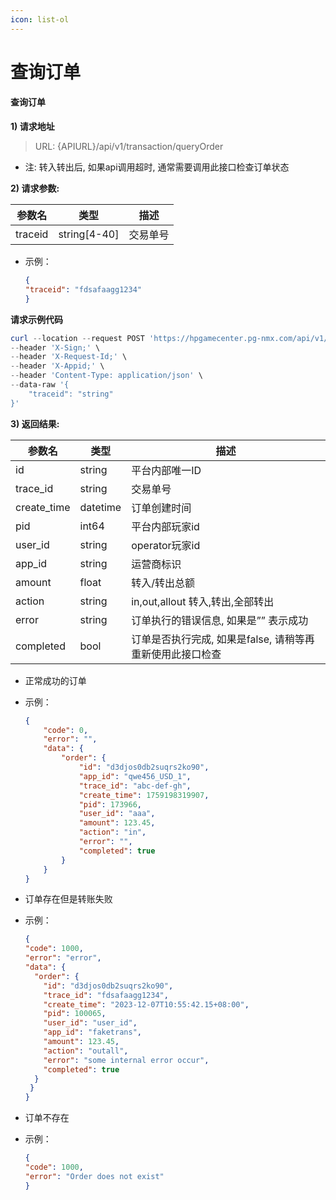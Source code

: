 ```yaml
---
icon: list-ol
---
```


# 查询订单

#### 查询订单 <a href="#h3-u67e5u8be2u8ba2u5355" id="h3-u67e5u8be2u8ba2u5355"></a>

**1) 请求地址**

> URL: {APIURL}/api/v1/transaction/queryOrder

* 注: 转入转出后, 如果api调用超时, 通常需要调用此接口检查订单状态

**2) 请求参数:**

| 参数名     | 类型            | 描述   |
| ------- | ------------- | ---- |
| traceid | string\[4-40] | 交易单号 |

*   示例：

    ```json
    {
    "traceid": "fdsafaagg1234"
    }
    ```

**请求示例代码**

```powershell
curl --location --request POST 'https://hpgamecenter.pg-nmx.com/api/v1/transaction/queryOrder' \
--header 'X-Sign;' \
--header 'X-Request-Id;' \
--header 'X-Appid;' \
--header 'Content-Type: application/json' \
--data-raw '{
    "traceid": "string"
}'
```

**3) 返回结果:**

| 参数名          | 类型       | 描述                                |
| ------------ | -------- | --------------------------------- |
| id           | string   | 平台内部唯一ID                          |
| trace\_id    | string   | 交易单号                              |
| create\_time | datetime | 订单创建时间                            |
| pid          | int64    | 平台内部玩家id                          |
| user\_id     | string   | operator玩家id                      |
| app\_id      | string   | 运营商标识                             |
| amount       | float    | 转入/转出总额                           |
| action       | string   | in,out,allout 转入,转出,全部转出          |
| error        | string   | 订单执行的错误信息, 如果是”” 表示成功             |
| completed    | bool     | 订单是否执行完成, 如果是false, 请稍等再重新使用此接口检查 |

* 正常成功的订单
*   示例：

    ```json
    {
        "code": 0,
        "error": "",
        "data": {
            "order": {
                "id": "d3djos0db2suqrs2ko90",
                "app_id": "qwe456_USD_1",
                "trace_id": "abc-def-gh",
                "create_time": 1759198319907,
                "pid": 173966,
                "user_id": "aaa",
                "amount": 123.45,
                "action": "in",
                "error": "",
                "completed": true
            }
        }
    }
    ```
* 订单存在但是转账失败
*   示例：

    ```json
    {
    "code": 1000,
    "error": "error",
    "data": {
      "order": {
        "id": "d3djos0db2suqrs2ko90",
        "trace_id": "fdsafaagg1234",
        "create_time": "2023-12-07T10:55:42.15+08:00",
        "pid": 100065,
        "user_id": "user_id",
        "app_id": "faketrans",
        "amount": 123.45,
        "action": "outall",
        "error": "some internal error occur",
        "completed": true
      }
     }
    }
    ```
* 订单不存在
*   示例：

    ```json
    {
    "code": 1000,
    "error": "Order does not exist"
    }
    ```
